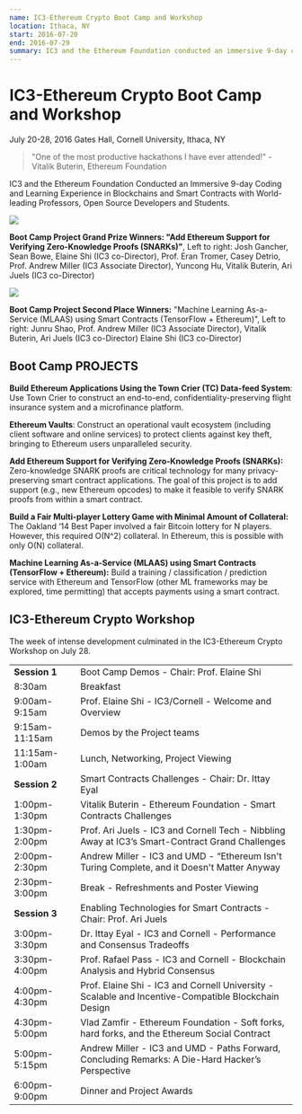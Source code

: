 ```yaml
---
name: IC3-Ethereum Crypto Boot Camp and Workshop
location: Ithaca, NY
start: 2016-07-20
end: 2016-07-29
summary: IC3 and the Ethereum Foundation conducted an immersive 9-day coding and learning experience in blockchains and smart contracts with world-leading researchers, open source developers, and students.
---
```


# IC3-Ethereum Crypto Boot Camp and Workshop

<i class="checked calendar icon"></i>July 20-28, 2016
<i class="marker icon"></i>Gates Hall, Cornell University, Ithaca, NY

> "One of the most productive hackathons I have ever attended!" - Vitalik Buterin, Ethereum Foundation

IC3 and the Ethereum Foundation Conducted an Immersive 9-day Coding and Learning
Experience in Blockchains and Smart Contracts with World-leading Professors,
Open Source Developers and Students.

<img class="ui centered large image" src="../images/events/btcp_wksp/1.jpg"></img>

**Boot Camp Project Grand Prize Winners: "Add Ethereum Support for Verifying
Zero-Knowledge Proofs (SNARKs)"**, Left to right: Josh Gancher, Sean Bowe,
Elaine Shi (IC3 co-Director), Prof. Eran Tromer, Casey Detrio, Prof. Andrew
Miller (IC3 Associate Director), Yuncong Hu, Vitalik Buterin, Ari Juels (IC3
co-Director)



<img class="ui centered large image" src="../images/events/btcp_wksp/2.jpg"></img>

**Boot Camp Project Second Place Winners:** "Machine Learning As-a-Service
(MLAAS) using Smart Contracts (TensorFlow + Ethereum)", Left to right: Junru
Shao, Prof. Andrew Miller (IC3 Associate Director), Vitalik Buterin, Ari Juels
(IC3 co-Director) Elaine Shi (IC3 co-Director)

## Boot Camp PROJECTS

**Build Ethereum Applications Using the Town Crier (TC) Data-feed System**: Use
Town Crier to construct an end-to-end, confidentiality-preserving flight
insurance system and a microfinance platform.

**Ethereum Vaults**: Construct an operational vault ecosystem (including client
software and online services) to protect clients against key theft, bringing to
Ethereum users unparalleled security.

**Add Ethereum Support for Verifying Zero-Knowledge Proofs (SNARKs):**
Zero-knowledge SNARK proofs are critical technology for many privacy-preserving
smart contract applications. The goal of this project is to add support (e.g.,
new Ethereum opcodes) to make it feasible to verify SNARK proofs from within a
smart contract.

__Build a Fair Multi-player Lottery Game with Minimal Amount of
Collateral:__ The Oakland ‘14 Best Paper involved a fair Bitcoin lottery for N
players. However, this required O(N\^2) collateral. In Ethereum, this is
possible with only O(N) collateral.

__Machine Learning As-a-Service (MLAAS) using Smart Contracts (TensorFlow +
Ethereum):__ Build a training / classification / prediction service with
Ethereum and TensorFlow (other ML frameworks may be explored, time permitting)
that accepts payments using a smart contract.

## IC3-Ethereum Crypto Workshop

The week of intense development culminated in the IC3-Ethereum Crypto Workshop
on July 28.


<table class="ui celled unstackable table">
<tbody>
<tr> <td><strong>Session 1</strong></td> <td>Boot Camp Demos - Chair: Prof. Elaine Shi</td> </tr>
<tr> <td>8:30am</td> <td>Breakfast</td> </tr>
<tr> <td>9:00am-9:15am</td> <td>Prof. Elaine Shi - IC3/Cornell - Welcome and Overview</td> </tr>
<tr> <td>9:15am-11:15am</td> <td>Demos by the Project teams</td> </tr>
<tr> <td>11:15am-1:00am</td> <td>Lunch, Networking, Project Viewing</td> </tr>
<tr> <td><strong>Session 2</strong></td> <td>Smart Contracts Challenges - Chair: Dr. Ittay Eyal</td> </tr>
<tr> <td>1:00pm-1:30pm</td> <td>Vitalik Buterin - Ethereum Foundation - Smart Contracts Challenges</td> </tr>
<tr> <td>1:30pm-2:00pm</td> <td>Prof. Ari Juels - IC3 and Cornell Tech - Nibbling Away at IC3’s Smart-Contract Grand Challenges</td> </tr>
<tr> <td>2:00pm-2:30pm</td> <td>Andrew Miller - IC3 and UMD - “Ethereum Isn't Turing Complete, and it Doesn't Matter Anyway</td> </tr>
<tr> <td>2:30pm-3:00pm</td> <td>Break - Refreshments and Poster Viewing</td> </tr>

<tr> <td><strong>Session 3</strong></td> <td>Enabling Technologies for Smart Contracts - Chair: Prof. Ari Juels</td> </tr>
<tr> <td>3:00pm-3:30pm</td> <td>Dr. Ittay Eyal - IC3 and Cornell - Performance and Consensus Tradeoffs</td> </tr>
<tr> <td>3:30pm-4:00pm</td> <td>Prof. Rafael Pass - IC3 and Cornell - Blockchain Analysis and Hybrid Consensus</td> </tr>
<tr> <td>4:00pm-4:30pm</td> <td>Prof. Elaine Shi - IC3 and Cornell University - Scalable and Incentive-Compatible Blockchain Design</td> </tr>
<tr> <td>4:30pm-5:00pm</td> <td>Vlad Zamfir - Ethereum Foundation - Soft forks, hard forks, and the Ethereum Social Contract</td> </tr>
<tr> <td>5:00pm-5:15pm</td> <td>Andrew Miller -  IC3 and UMD - Paths Forward, Concluding Remarks: A Die-Hard Hacker’s Perspective</td> </tr>
<tr> <td>6:00pm-9:00pm</td> <td>Dinner and Project Awards</td> </tr>

</tbody>
</table>
